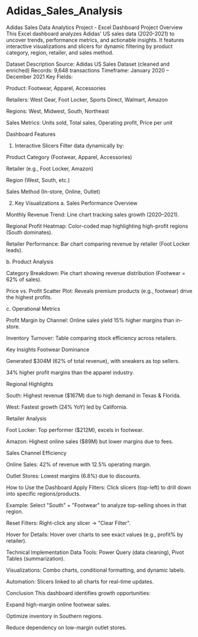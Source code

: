 # Adidas_Sales_Analysis
Adidas Sales Data Analytics Project - Excel Dashboard
Project Overview
This Excel dashboard analyzes Adidas' US sales data (2020-2021) to uncover trends, performance metrics, and actionable insights. It features interactive visualizations and slicers for dynamic filtering by product category, region, retailer, and sales method.

Dataset Description
Source: Adidas US Sales Dataset (cleaned and enriched)
Records: 9,648 transactions
Timeframe: January 2020 – December 2021
Key Fields:

Product: Footwear, Apparel, Accessories

Retailers: West Gear, Foot Locker, Sports Direct, Walmart, Amazon

Regions: West, Midwest, South, Northeast

Sales Metrics: Units sold, Total sales, Operating profit, Price per unit

Dashboard Features
1. Interactive Slicers
Filter data dynamically by:

Product Category (Footwear, Apparel, Accessories)

Retailer (e.g., Foot Locker, Amazon)

Region (West, South, etc.)

Sales Method (In-store, Online, Outlet)

2. Key Visualizations
a. Sales Performance Overview

Monthly Revenue Trend: Line chart tracking sales growth (2020–2021).

Regional Profit Heatmap: Color-coded map highlighting high-profit regions (South dominates).

Retailer Performance: Bar chart comparing revenue by retailer (Foot Locker leads).

b. Product Analysis

Category Breakdown: Pie chart showing revenue distribution (Footwear = 62% of sales).

Price vs. Profit Scatter Plot: Reveals premium products (e.g., footwear) drive the highest profits.

c. Operational Metrics

Profit Margin by Channel: Online sales yield 15% higher margins than in-store.

Inventory Turnover: Table comparing stock efficiency across retailers.

Key Insights
Footwear Dominance

Generated $304M (62% of total revenue), with sneakers as top sellers.

34% higher profit margins than the apparel industry.

Regional Highlights

South: Highest revenue ($167M) due to high demand in Texas & Florida.

West: Fastest growth (24% YoY) led by California.

Retailer Analysis

Foot Locker: Top performer ($212M), excels in footwear.

Amazon: Highest online sales ($89M) but lower margins due to fees.

Sales Channel Efficiency

Online Sales: 42% of revenue with 12.5% operating margin.

Outlet Stores: Lowest margins (6.8%) due to discounts.

How to Use the Dashboard
Apply Filters: Click slicers (top-left) to drill down into specific regions/products.

Example: Select "South" + "Footwear" to analyze top-selling shoes in that region.

Reset Filters: Right-click any slicer → "Clear Filter".

Hover for Details: Hover over charts to see exact values (e.g., profit%  by retailer).

Technical Implementation
Data Tools: Power Query (data cleaning), Pivot Tables (summarization).

Visualizations: Combo charts, conditional formatting, and dynamic labels.

Automation: Slicers linked to all charts for real-time updates.

Conclusion
This dashboard identifies growth opportunities:

Expand high-margin online footwear sales.

Optimize inventory in Southern regions.

Reduce dependency on low-margin outlet stores.
